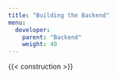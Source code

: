 ```yaml
---
title: "Building the Backend"
menu:
  developer:
    parent: "Backend"
    weight: 40
---
```


{{< construction >}}
